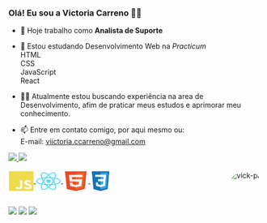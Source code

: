 ### Olá! Eu sou a Victoria Carreno 👧🏼

- 🔭 Hoje trabalho como <b>Analista de Suporte</b>
- 🌱 Estou estudando Desenvolvimento Web na *Practicum* <br>
      HTML <br>
      CSS <br>
      JavaScript <br>
      React <br>
      
- 👩‍💻 Atualmente estou buscando experiência na area de Desenvolvimento, afim de praticar meus estudos e aprimorar meu conhecimento.

- 📫 Entre em contato comigo, por aqui mesmo ou: <br>
     E-mail: viictoria.ccarreno@gmail.com

<div style="display: inline_block">
  <a href="https://github.com/victoriacarreno/">
  <img height="140em" src="https://github-readme-stats.vercel.app/api?username=victoriacarreno&show_icons=true&theme=dracula&include_all_commits=true&count_private=true"/>
  <img height="140em" src="https://github-readme-stats.vercel.app/api/top-langs/?username=victoriacarreno&layout=compact&langs_count=16&theme=dracula"/>
</div>

<div style="display: inline_block"><br>
  <img align="center" alt="vick-Js" height="40" width="50" src="https://raw.githubusercontent.com/devicons/devicon/master/icons/javascript/javascript-plain.svg">
  <img align="center" alt="vick-React" height="40" width="50" src="https://raw.githubusercontent.com/devicons/devicon/master/icons/react/react-original.svg">
  <img align="center" alt="vick-HTML" height="40" width="50" src="https://raw.githubusercontent.com/devicons/devicon/master/icons/html5/html5-original.svg">
  <img align="center" alt="vick-CSS" height="40" width="40" src="https://raw.githubusercontent.com/devicons/devicon/master/icons/css3/css3-original.svg">
  <img align="right" alt="vick-pic" height="150" style="border-radius:50px;" src="https://cdn.picrew.me/shareImg/org/202302/338224_5AGMFR0q.png">
</div>

##

<div> 
  <a href="https://instagram.com/vickfunny" target="_blank"><img src="https://img.shields.io/badge/-Instagram-%23E4405F?style=for-the-badge&logo=instagram&logoColor=white" target="_blank"></a>
  <a href = "mailto:viictoria.ccarreno@gmail.com"><img src="https://img.shields.io/badge/-Gmail-%23333?style=for-the-badge&logo=gmail&logoColor=white" target="_blank"></a>
  <a href="https://www.linkedin.com/in/victoria-carreno/" target="_blank"><img src="https://img.shields.io/badge/-LinkedIn-%230077B5?style=for-the-badge&logo=linkedin&logoColor=white" target="_blank"></a> 
</div>
